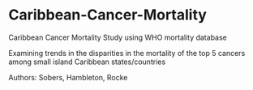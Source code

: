 # Caribbean-Cancer-Mortality
Caribbean Cancer Mortality Study using WHO mortality database

Examining trends in the disparities in the mortality of the top 5 cancers among small island Caribbean states/countries

Authors: Sobers, Hambleton, Rocke
